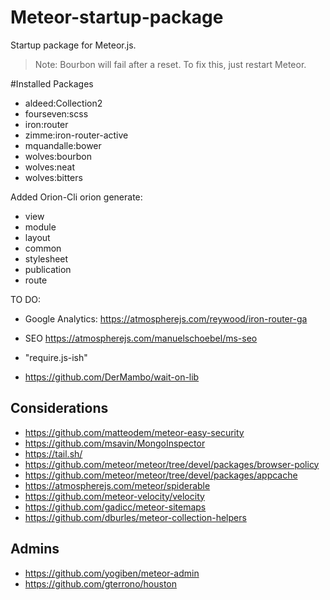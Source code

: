 Meteor-startup-package
======================

Startup package for Meteor.js.

> Note: Bourbon will fail after a reset. To fix this, just restart Meteor.

#Installed Packages
* aldeed:Collection2
* fourseven:scss
* iron:router
* zimme:iron-router-active
* mquandalle:bower
* wolves:bourbon
* wolves:neat
* wolves:bitters


Added Orion-Cli
orion generate:
* view
* module
* layout
* common
* stylesheet
* publication
* route


TO DO:
* Google Analytics:
https://atmospherejs.com/reywood/iron-router-ga

* SEO
https://atmospherejs.com/manuelschoebel/ms-seo

* "require.js-ish"
* https://github.com/DerMambo/wait-on-lib

## Considerations
* https://github.com/matteodem/meteor-easy-security
* https://github.com/msavin/MongoInspector
* https://tail.sh/
* https://github.com/meteor/meteor/tree/devel/packages/browser-policy
* https://github.com/meteor/meteor/tree/devel/packages/appcache
* https://atmospherejs.com/meteor/spiderable
* https://github.com/meteor-velocity/velocity
* https://github.com/gadicc/meteor-sitemaps
* https://github.com/dburles/meteor-collection-helpers

## Admins
* https://github.com/yogiben/meteor-admin
* https://github.com/gterrono/houston